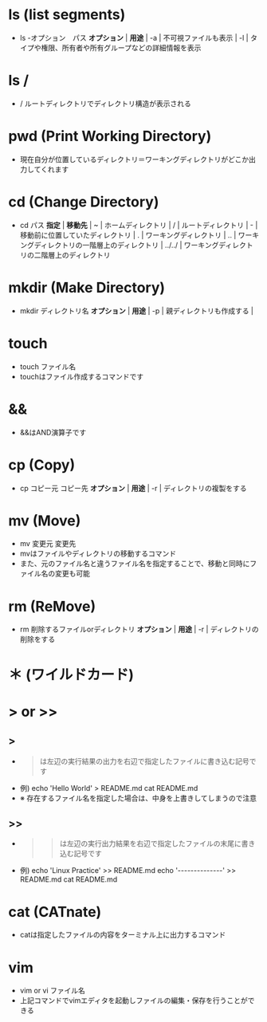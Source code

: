 # ls (list segments)
* ls -オプション　パス
**オプション** | **用途**
| -a | 不可視ファイルも表示
| -l | タイプや権限、所有者や所有グループなどの詳細情報を表示

# ls /
* / ルートディレクトリでディレクトリ構造が表示される

# pwd (Print Working Directory)
* 現在自分が位置しているディレクトリ＝ワーキングディレクトリがどこか出力してくれます

# cd (Change Directory)
* cd パス
**指定** | **移動先**
| ~ | ホームディレクトリ
| / | ルートディレクトリ
| - | 移動前に位置していたディレクトリ
| . | ワーキングディレクトリ
| .. | ワーキングディレクトリの一階層上のディレクトリ
| ../../ | ワーキングディレクトリの二階層上のディレクトリ

# mkdir (Make Directory)
* mkdir ディレクトリ名
**オプション** | **用途**
| -p | 親ディレクトリも作成する |

# touch
* touch ファイル名
* touchはファイル作成するコマンドです

# &&
* &&はAND演算子です

# cp (Copy)
* cp コピー元 コピー先
**オプション** | **用途**
| -r | ディレクトリの複製をする

# mv (Move)
* mv 変更元 変更先
* mvはファイルやディレクトリの移動するコマンド
* また、元のファイル名と違うファイル名を指定することで、移動と同時にファイル名の変更も可能

# rm (ReMove)
* rm 削除するファイルorディレクトリ
**オプション** | **用途**
| -r | ディレクトリの削除をする

# ＊ (ワイルドカード)

# > or >>
## >
* >は左辺の実行結果の出力を右辺で指定したファイルに書き込む記号です
* 例) echo 'Hello World' > README.md
      cat README.md
* ※ 存在するファイル名を指定した場合は、中身を上書きしてしまうので注意
## >>
* >>は左辺の実行出力結果を右辺で指定したファイルの末尾に書き込む記号です
* 例) echo 'Linux Practice' >> README.md
      echo '--------------' >> README.md
      cat README.md

# cat (CATnate)
* catは指定したファイルの内容をターミナル上に出力するコマンド

# vim
* vim or vi ファイル名
* 上記コマンドでvimエディタを起動しファイルの編集・保存を行うことができる

